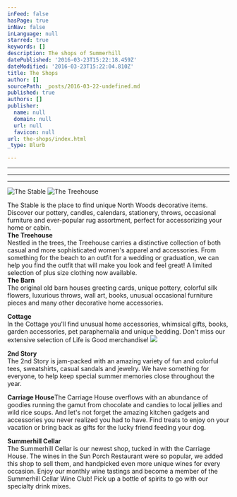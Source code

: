```yaml
---
inFeed: false
hasPage: true
inNav: false
inLanguage: null
starred: true
keywords: []
description: The shops of Summerhill
datePublished: '2016-03-23T15:22:18.459Z'
dateModified: '2016-03-23T15:22:04.810Z'
title: The Shops
author: []
sourcePath: _posts/2016-03-22-undefined.md
published: true
authors: []
publisher:
  name: null
  domain: null
  url: null
  favicon: null
url: the-shops/index.html
_type: Blurb

---
```

****

****

****
![The Stable](https://s3-us-west-2.amazonaws.com/the-grid-img/p/42590a1f3da0d3494247be7980c649ba34bfc73a.jpg)
![The Treehouse](https://s3-us-west-2.amazonaws.com/the-grid-img/p/dd1d37f34f3cb7379de66ef1cb38c848c005ae6b.jpg)

The Stable is the place to find unique North Woods decorative items.  Discover our pottery, candles, calendars, stationery, throws, occasional furniture and ever-popular rug assortment, perfect for accessorizing your home or cabin.  
**The Treehouse**  
Nestled in the trees, the Treehouse carries a distinctive collection of both casual and more sophisticated women's apparel and accessories. From something for the beach to an outfit for a wedding or graduation, we can help you find the outfit that will make you look and feel great!   A limited selection of plus size clothing now available.  
**The Barn**  
The original old barn houses greeting cards, unique pottery, colorful silk flowers, luxurious throws, wall art, books, unusual occasional furniture pieces and many other decorative home accessories.

**Cottage**  
In the Cottage you'll find unusual home accessories, whimsical gifts, books, garden accessories, pet paraphernalia and unique bedding.  Don't miss our extensive selection of Life is Good merchandise!
![](https://the-grid-user-content.s3-us-west-2.amazonaws.com/58974423-0581-4374-8a9b-b8fa9b7638cc.jpg)

**2nd Story**  
The 2nd Story is jam-packed with an amazing variety of fun and colorful tees, sweatshirts, casual sandals and jewelry.  We have something for everyone, to help keep special summer memories close throughout the year.

**Carriage House**The Carriage House overflows with an abundance of goodies running the gamut from chocolate and candies to local jellies and wild rice soups.  And let's not forget the amazing kitchen gadgets and accessories you never realized you had to have.  Find treats to enjoy on your vacation or bring back as gifts for the lucky friend feeding your dog.

**Summerhill Cellar**  
The Summerhill Cellar is our newest shop, tucked in with the Carriage House.  The wines in the Sun Porch Restaurant were so popular, we added this shop to sell them, and handpicked even more unique wines for every occasion.  Enjoy our monthly wine tastings and become a member of the Summerhill Cellar Wine Club! Pick up a bottle of spirits to go with our specialty drink mixes.